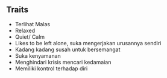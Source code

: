 ## Traits
- Terlihat Malas
- Relaxed
- Quiet/ Calm
- Likes to be left alone, suka mengerjakan urusannya sendiri
- Kadang kadang susah untuk bersemangat
- Suka kenyamanan
- Menghindari krisis mencari kedamaian
- Memiliki kontrol terhadap diri